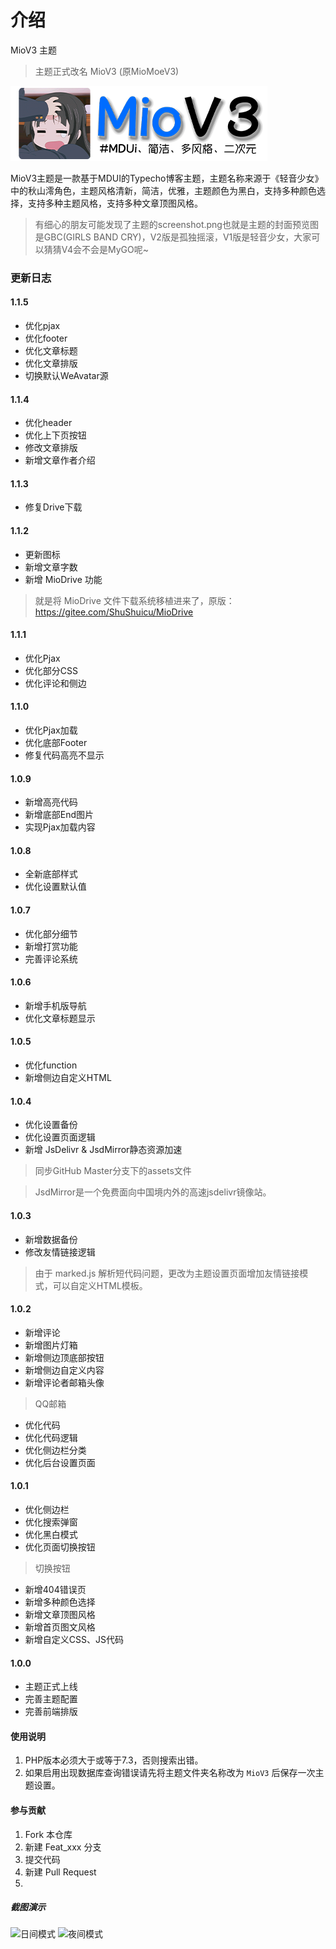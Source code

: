 # 介绍

MioV3 主题
> 主题正式改名 MioV3 (原MioMoeV3)

![MioV3Logo](assets/images/logo.png)

MioV3主题是一款基于MDUI的Typecho博客主题，主题名称来源于《轻音少女》中的秋山澪角色，主题风格清新，简洁，优雅，主题颜色为黑白，支持多种颜色选择，支持多种主题风格，支持多种文章顶图风格。

> 有细心的朋友可能发现了主题的screenshot.png也就是主题的封面预览图是GBC(GIRLS BAND CRY)，V2版是孤独摇滚，V1版是轻音少女，大家可以猜猜V4会不会是MyGO呢~

### 更新日志
#### 1.1.5
- 优化pjax
- 优化footer
- 优化文章标题
- 优化文章排版
- 切换默认WeAvatar源

#### 1.1.4
- 优化header
- 优化上下页按钮
- 修改文章排版
- 新增文章作者介绍

#### 1.1.3
- 修复Drive下载

#### 1.1.2
- 更新图标
- 新增文章字数
- 新增 MioDrive 功能

> 就是将 MioDrive 文件下载系统移植进来了，原版：https://gitee.com/ShuShuicu/MioDrive

#### 1.1.1
- 优化Pjax
- 优化部分CSS
- 优化评论和侧边

#### 1.1.0
- 优化Pjax加载
- 优化底部Footer
- 修复代码高亮不显示

#### 1.0.9
- 新增高亮代码
- 新增底部End图片
- 实现Pjax加载内容

#### 1.0.8
- 全新底部样式
- 优化设置默认值

#### 1.0.7
- 优化部分细节
- 新增打赏功能
- 完善评论系统

#### 1.0.6
- 新增手机版导航
- 优化文章标题显示

#### 1.0.5
- 优化function
- 新增侧边自定义HTML

#### 1.0.4
- 优化设置备份
- 优化设置页面逻辑
- 新增 JsDelivr & JsdMirror静态资源加速

> 同步GitHub Master分支下的assets文件

> JsdMirror是一个免费面向中国境内外的高速jsdelivr镜像站。

#### 1.0.3
- 新增数据备份
- 修改友情链接逻辑

> 由于 marked.js 解析短代码问题，更改为主题设置页面增加友情链接模式，可以自定义HTML模板。

#### 1.0.2
- 新增评论
- 新增图片灯箱
- 新增侧边顶底部按钮
- 新增侧边自定义内容
- 新增评论者邮箱头像

> QQ邮箱

- 优化代码
- 优化代码逻辑
- 优化侧边栏分类
- 优化后台设置页面

#### 1.0.1
- 优化侧边栏
- 优化搜索弹窗
- 优化黑白模式
- 优化页面切换按钮

> 切换按钮

- 新增404错误页
- 新增多种颜色选择
- 新增文章顶图风格
- 新增首页图文风格
- 新增自定义CSS、JS代码

#### 1.0.0
- 主题正式上线
- 完善主题配置
- 完善前端排版

#### 使用说明
1. PHP版本必须大于或等于7.3，否则搜索出错。
2. 如果启用出现数据库查询错误请先将主题文件夹名称改为 <code>MioV3</code> 后保存一次主题设置。

#### 参与贡献
1.  Fork 本仓库
2.  新建 Feat_xxx 分支
3.  提交代码
4.  新建 Pull Request
5. 
##### 截图演示

![日间模式](https://ss.bscstorage.com/wpteam-shushuicu/miomoe/miov3-2.png)
![夜间模式](https://ss.bscstorage.com/wpteam-shushuicu/miomoe/miov3-1.png)